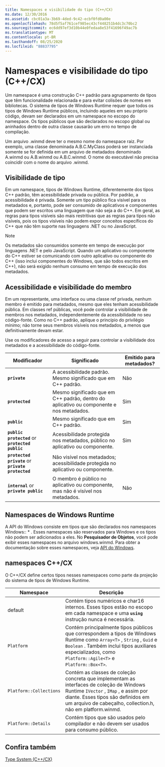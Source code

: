 ```yaml
---
title: Namespaces e visibilidade do tipo (C++/CX)
ms.date: 12/30/2016
ms.assetid: cbc01a3a-3b69-4ded-9c42-ecbf0fd0a00e
ms.openlocfilehash: 78d5f5af761cef985ec43cf448251b4dc3c70bc2
ms.sourcegitcommit: ec6dd97ef3d10b44e0fedaa8e53f41696f49ac7b
ms.translationtype: MT
ms.contentlocale: pt-BR
ms.lasthandoff: 08/25/2020
ms.locfileid: "88837795"
---
```

# <a name="namespaces-and-type-visibility-ccx-"></a>Namespaces e visibilidade do tipo (C++/CX)

Um namespace é uma construção C++ padrão para agrupamento de tipos que têm funcionalidade relacionada e para evitar colisões de nomes em bibliotecas. O sistema de tipos de Windows Runtime requer que todos os tipos de Windows Runtime públicos, incluindo aqueles em seu próprio código, devam ser declarados em um namespace no escopo do namespace. Os tipos públicos que são declarados no escopo global ou aninhados dentro de outra classe causarão um erro no tempo de compilação.

Um arquivo .winmd deve ter o mesmo nome do namespace raiz. Por exemplo, uma classe denominada A.B.C.MyClass poderá ser instanciada somente se for definida em um arquivo de metadados denominado A.winmd ou A.B.winmd ou A.B.C.winmd. O nome do executável não precisa coincidir com o nome do arquivo .winmd.

## <a name="type-visibility"></a>Visibilidade de tipo

Em um namespace, tipos de Windows Runtime, diferentemente dos tipos C++ padrão, têm acessibilidade privada ou pública. Por padrão, a acessibilidade é privada. Somente um tipo público fica visível para os metadados e, portanto, pode ser consumido de aplicativos e componentes que podem ser escritos uma linguagem que não seja a do C++. Em geral, as regras para tipos visíveis são mais restritivas que as regras para tipos não visíveis, pois os tipos visíveis não podem expor conceitos específicos do C++ que não têm suporte nas linguagens .NET ou no JavaScript.

> [!NOTE]
> Os metadados são consumidos somente em tempo de execução por linguagens .NET e pelo JavaScript. Quando um aplicativo ou componente do C++ estiver se comunicando com outro aplicativo ou componente do C++ (isso inclui componentes do Windows, que são todos escritos em C++), não será exigido nenhum consumo em tempo de execução dos metadados.

## <a name="member-accessibility-and-visibility"></a>Acessibilidade e visibilidade do membro

Em um representante, uma interface ou uma classe ref privada, nenhum membro é emitido para metadados, mesmo que eles tenham acessibilidade pública. Em classes ref públicas, você pode controlar a visibilidade de membros nos metadados, independentemente da acessibilidade no seu código-fonte. Como no C++ padrão, aplique o princípio do privilégio mínimo; não torne seus membros visíveis nos metadados, a menos que definitivamente devam estar.

Use os modificadores de acesso a seguir para controlar a visibilidade dos metadados e a acessibilidade do código-fonte.

| Modificador | Significado | Emitido para metadados? |
|--|--|--|
| **`private`** | A acessibilidade padrão. Mesmo significado que em C++ padrão. | Não |
| **`protected`** | Mesmo significado que em C++ padrão, dentro do aplicativo ou componente e nos metadados. | Sim |
| **`public`** | Mesmo significado que em C++ padrão. | Sim |
| **`public protected`** or **`protected public`** | Acessibilidade protegida nos metadados, público no aplicativo ou componente. | Sim |
| **`protected private`** or **`private protected`** | Não visível nos metadados; acessibilidade protegida no aplicativo ou componente. |  |
| **`internal`** or **`private public`** | O membro é público no aplicativo ou componente, mas não é visível nos metadados. | Não |

## <a name="windows-runtime-namespaces"></a>Namespaces de Windows Runtime

A API do Windows consiste em tipos que são declarados nos namespaces Windows:: \* . Esses namespaces são reservados para Windows e os tipos não podem ser adicionados a eles. No **Pesquisador de Objetos**, você pode exibir esses namespaces no arquivo windows.winmd. Para obter a documentação sobre esses namespaces, veja [API do Windows](/uwp/api/).

## <a name="ccx-namespaces"></a>namespaces C++/CX

O C++/CX define certos tipos nesses namespaces como parte da projeção do sistema de tipos de Windows Runtime.

| Namespace | Descrição |
|--|--|
| default | Contém tipos numéricos e char16 internos. Esses tipos estão no escopo em cada namespace e uma **`using`** instrução nunca é necessária. |
| `Platform` | Contém principalmente tipos públicos que correspondem a tipos de Windows Runtime como `Array<T>` , `String` , `Guid` e `Boolean` . Também inclui tipos auxiliares especializados, como `Platform::Agile<T>` e `Platform::Box<T>`. |
| `Platform::Collections` | Contém as classes de coleção concreta que implementam as interfaces de coleção de Windows Runtime `IVector` , `IMap` , e assim por diante. Esses tipos são definidos em um arquivo de cabeçalho, collection.h, não em platform.winmd. |
| `Platform::Details` | Contém tipos que são usados pelo compilador e não devem ser usados para consumo público. |

## <a name="see-also"></a>Confira também

[Type System (C++/CX)](../cppcx/type-system-c-cx.md)
